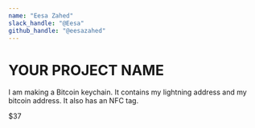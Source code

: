 ```yaml
---
name: "Eesa Zahed"
slack_handle: "@Eesa"
github_handle: "@eesazahed"
---
```


# YOUR PROJECT NAME

I am making a Bitcoin keychain. It contains my lightning address and my bitcoin address. It also has an NFC tag.

$37
